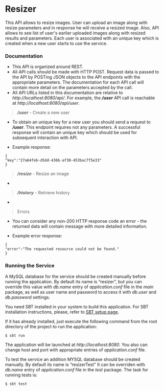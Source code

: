 # Resizer

This API allows to resize images. User can upload an image along with resize parameters and in response he will receive a resized image. Also, API allows to see list of user's earlier uploaded images along with resized results and parameters. Each user is associated with an unique key which is created when a new user starts to use the service.

### Documentation

- This API is organized around REST.
- All API calls should be made with HTTP POST. Request data is passed to the API by POSTing JSON objects to the API endpoints with the appropriate parameters. The documentation for each API call will contain more detail on the parameters accepted by the call.
- All API URLs listed in this documentation are relative to _http://localhost:8080/api/_. For example, the **_/user_** API call is reachable at _http://localhost:8080/api/user_.

> **_/user_** - Create a new user

- To obtain an unique key for a new user you should send a request to **_/user_**.
This endpoint requires not any parameters. A successful response will contain an unique key which should be used for subsequent interaction with API.

- Example response:
```
{
"key":"27a64feb-d5dd-436b-af30-453bac7f5e33"
}
```

> **_/resize_** - Resize an image

-

> **_/history_** - Retrieve history

-

> Errors

- You can consider any non-200 HTTP response code an error - the returned data will contain message with more detailed information.

- Example error response:
```
{
"error":"The requested resource could not be found."
}
```

### Running the Service

A MySQL database for the service should be created manually before running the application. By default its name is “resizer”, but you can override this value with _db.name_ entry of _application.conf_ file in the _main_ package, as well as user name and password to access it with _db.user_ and _db.password_ settings.

You need SBT installed in your system to build this application. For SBT installation instructions, please, refer to [SBT setup page](http://www.scala-sbt.org/0.13/docs/Setup.html).

If it has already installed, just execute the following command from the root directory of the project to run the application:
```
$ sbt run
```
The application will be launched at _http://localhost:8080_. You also can change host and port with appropriate entries of _application.conf_ file.

To test the service an addition MYSQL database should be created manually. By default its name is “resizerTest" It can be overriden with _db.name_ entry of _application.conf_ file in the _test_ package. The task for running tests is:
```
$ sbt test
```
